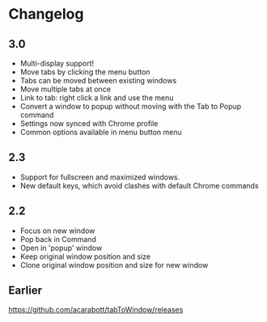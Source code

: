 # Changelog

## 3.0

- Multi-display support!
- Move tabs by clicking the menu button
- Tabs can be moved between existing windows
- Move multiple tabs at once
- Link to tab: right click a link and use the menu
- Convert a window to popup without moving with the Tab to Popup command
- Settings now synced with Chrome profile
- Common options available in menu button menu

## 2.3

- Support for fullscreen and maximized windows.
- New default keys, which avoid clashes with default Chrome commands

## 2.2

- Focus on new window
- Pop back in Command
- Open in 'popup' window
- Keep original window position and size
- Clone original window position and size for new window

## Earlier

https://github.com/acarabott/tabToWindow/releases
